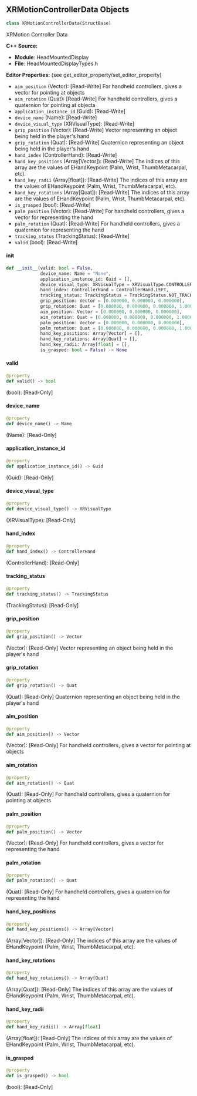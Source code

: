## XRMotionControllerData Objects

```python
class XRMotionControllerData(StructBase)
```

XRMotion Controller Data

**C++ Source:**

- **Module**: HeadMountedDisplay
- **File**: HeadMountedDisplayTypes.h

**Editor Properties:** (see get_editor_property/set_editor_property)

- ``aim_position`` (Vector):  [Read-Write] For handheld controllers, gives a vector for pointing at objects
- ``aim_rotation`` (Quat):  [Read-Write] For handheld controllers, gives a quaternion for pointing at objects
- ``application_instance_id`` (Guid):  [Read-Write]
- ``device_name`` (Name):  [Read-Write]
- ``device_visual_type`` (XRVisualType):  [Read-Write]
- ``grip_position`` (Vector):  [Read-Write] Vector representing an object being held in the player's hand
- ``grip_rotation`` (Quat):  [Read-Write] Quaternion representing an object being held in the player's hand
- ``hand_index`` (ControllerHand):  [Read-Write]
- ``hand_key_positions`` (Array[Vector]):  [Read-Write] The indices of this array are the values of EHandKeypoint (Palm, Wrist, ThumbMetacarpal, etc).
- ``hand_key_radii`` (Array[float]):  [Read-Write] The indices of this array are the values of EHandKeypoint (Palm, Wrist, ThumbMetacarpal, etc).
- ``hand_key_rotations`` (Array[Quat]):  [Read-Write] The indices of this array are the values of EHandKeypoint (Palm, Wrist, ThumbMetacarpal, etc).
- ``is_grasped`` (bool):  [Read-Write]
- ``palm_position`` (Vector):  [Read-Write] For handheld controllers, gives a vector for representing the hand
- ``palm_rotation`` (Quat):  [Read-Write] For handheld controllers, gives a quaternion for representing the hand
- ``tracking_status`` (TrackingStatus):  [Read-Write]
- ``valid`` (bool):  [Read-Write]

<a id="unreal.XRMotionControllerData.__init__"></a>

#### __init__

```python
def __init__(valid: bool = False,
             device_name: Name = "None",
             application_instance_id: Guid = [],
             device_visual_type: XRVisualType = XRVisualType.CONTROLLER,
             hand_index: ControllerHand = ControllerHand.LEFT,
             tracking_status: TrackingStatus = TrackingStatus.NOT_TRACKED,
             grip_position: Vector = [0.000000, 0.000000, 0.000000],
             grip_rotation: Quat = [0.000000, 0.000000, 0.000000, 1.000000],
             aim_position: Vector = [0.000000, 0.000000, 0.000000],
             aim_rotation: Quat = [0.000000, 0.000000, 0.000000, 1.000000],
             palm_position: Vector = [0.000000, 0.000000, 0.000000],
             palm_rotation: Quat = [0.000000, 0.000000, 0.000000, 1.000000],
             hand_key_positions: Array[Vector] = [],
             hand_key_rotations: Array[Quat] = [],
             hand_key_radii: Array[float] = [],
             is_grasped: bool = False) -> None
```

<a id="unreal.XRMotionControllerData.valid"></a>

#### valid

```python
@property
def valid() -> bool
```

(bool):  [Read-Only]

<a id="unreal.XRMotionControllerData.device_name"></a>

#### device_name

```python
@property
def device_name() -> Name
```

(Name):  [Read-Only]

<a id="unreal.XRMotionControllerData.application_instance_id"></a>

#### application_instance_id

```python
@property
def application_instance_id() -> Guid
```

(Guid):  [Read-Only]

<a id="unreal.XRMotionControllerData.device_visual_type"></a>

#### device_visual_type

```python
@property
def device_visual_type() -> XRVisualType
```

(XRVisualType):  [Read-Only]

<a id="unreal.XRMotionControllerData.hand_index"></a>

#### hand_index

```python
@property
def hand_index() -> ControllerHand
```

(ControllerHand):  [Read-Only]

<a id="unreal.XRMotionControllerData.tracking_status"></a>

#### tracking_status

```python
@property
def tracking_status() -> TrackingStatus
```

(TrackingStatus):  [Read-Only]

<a id="unreal.XRMotionControllerData.grip_position"></a>

#### grip_position

```python
@property
def grip_position() -> Vector
```

(Vector):  [Read-Only] Vector representing an object being held in the player's hand

<a id="unreal.XRMotionControllerData.grip_rotation"></a>

#### grip_rotation

```python
@property
def grip_rotation() -> Quat
```

(Quat):  [Read-Only] Quaternion representing an object being held in the player's hand

<a id="unreal.XRMotionControllerData.aim_position"></a>

#### aim_position

```python
@property
def aim_position() -> Vector
```

(Vector):  [Read-Only] For handheld controllers, gives a vector for pointing at objects

<a id="unreal.XRMotionControllerData.aim_rotation"></a>

#### aim_rotation

```python
@property
def aim_rotation() -> Quat
```

(Quat):  [Read-Only] For handheld controllers, gives a quaternion for pointing at objects

<a id="unreal.XRMotionControllerData.palm_position"></a>

#### palm_position

```python
@property
def palm_position() -> Vector
```

(Vector):  [Read-Only] For handheld controllers, gives a vector for representing the hand

<a id="unreal.XRMotionControllerData.palm_rotation"></a>

#### palm_rotation

```python
@property
def palm_rotation() -> Quat
```

(Quat):  [Read-Only] For handheld controllers, gives a quaternion for representing the hand

<a id="unreal.XRMotionControllerData.hand_key_positions"></a>

#### hand_key_positions

```python
@property
def hand_key_positions() -> Array[Vector]
```

(Array[Vector]):  [Read-Only] The indices of this array are the values of EHandKeypoint (Palm, Wrist, ThumbMetacarpal, etc).

<a id="unreal.XRMotionControllerData.hand_key_rotations"></a>

#### hand_key_rotations

```python
@property
def hand_key_rotations() -> Array[Quat]
```

(Array[Quat]):  [Read-Only] The indices of this array are the values of EHandKeypoint (Palm, Wrist, ThumbMetacarpal, etc).

<a id="unreal.XRMotionControllerData.hand_key_radii"></a>

#### hand_key_radii

```python
@property
def hand_key_radii() -> Array[float]
```

(Array[float]):  [Read-Only] The indices of this array are the values of EHandKeypoint (Palm, Wrist, ThumbMetacarpal, etc).

<a id="unreal.XRMotionControllerData.is_grasped"></a>

#### is_grasped

```python
@property
def is_grasped() -> bool
```

(bool):  [Read-Only]

<a id="unreal.XRMotionControllerState"></a>